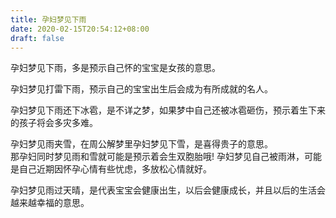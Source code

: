 ```yaml
---
title: 孕妇梦见下雨
date: 2020-02-15T20:54:12+08:00
draft: false
---
```


孕妇梦见下雨，多是预示自己怀的宝宝是女孩的意思。<br>

孕妇梦见打雷下雨，预示自己的宝宝出生后会成为有所成就的名人。<br>

孕妇梦见下雨还下冰雹，是不详之梦，如果梦中自己还被冰雹砸伤，预示着生下来的孩子将会多灾多难。<br>

孕妇梦见雨夹雪，在周公解梦里孕妇梦见下雪，是喜得贵子的意思。<br>
那孕妇同时梦见雨和雪就可能是预示着会生双胞胎哦!
孕妇梦见自己被雨淋，可能是自己近期因怀孕心情有些忧虑，多放松心情就好。<br>

孕妇梦见雨过天晴，是代表宝宝会健康出生，以后会健康成长，并且以后的生活会越来越幸福的意思。<br>
